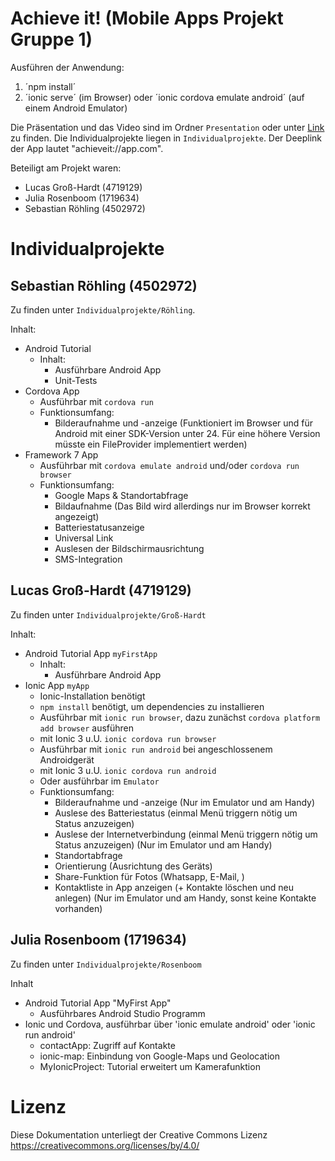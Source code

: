 # Achieve it! (Mobile Apps Projekt Gruppe 1)
Ausführen der Anwendung:
1. ´npm install´
2. ´ionic serve´ (im Browser) oder ´ionic cordova emulate android´ (auf einem Android Emulator)

Die Präsentation und das Video sind im Ordner `Presentation` oder unter [Link](https://htmlpreview.github.io/?https://github.com/Jerobeam/Mobile-Apps-Project-Gruppe-1/blob/master/Presentation/index.html#simplequote) zu finden.
Die Individualprojekte liegen in `Individualprojekte`. Der Deeplink der App lautet "achieveit://app.com".


Beteiligt am Projekt waren:
- Lucas Groß-Hardt (4719129)
- Julia Rosenboom (1719634)
- Sebastian Röhling (4502972)

# Individualprojekte
## Sebastian Röhling (4502972)
Zu finden unter `Individualprojekte/Röhling`.

Inhalt:
- Android Tutorial
  - Inhalt:
    - Ausführbare Android App
    - Unit-Tests
- Cordova App
  - Ausführbar mit `cordova run`
  - Funktionsumfang:
    - Bilderaufnahme und -anzeige (Funktioniert im Browser und für Android mit einer SDK-Version unter 24. Für eine höhere Version müsste ein FileProvider implementiert werden)
- Framework 7 App
  - Ausführbar mit `cordova emulate android` und/oder `cordova run browser`
  - Funktionsumfang:
    - Google Maps & Standortabfrage
    - Bildaufnahme (Das Bild wird allerdings nur im Browser korrekt angezeigt)
    - Batteriestatusanzeige
    - Universal Link
    - Auslesen der Bildschirmausrichtung
    - SMS-Integration


## Lucas Groß-Hardt (4719129)
Zu finden unter `Individualprojekte/Groß-Hardt`

Inhalt:
- Android Tutorial App `myFirstApp`
  - Inhalt:
    - Ausführbare Android App
- Ionic App `myApp`
  - Ionic-Installation benötigt
  - `npm install` benötigt, um dependencies zu installieren
  - Ausführbar mit `ionic run browser`, dazu zunächst `cordova platform add browser` ausführen 
  - mit Ionic 3 u.U. `ionic cordova run browser`
  - Ausführbar mit `ionic run android` bei angeschlossenem Androidgerät
  - mit Ionic 3 u.U. `ionic cordova run android`
  - Oder ausführbar im `Emulator`
  - Funktionsumfang:
    - Bilderaufnahme und -anzeige (Nur im Emulator und am Handy)
    - Auslese des Batteriestatus (einmal Menü triggern nötig um Status anzuzeigen)
    - Auslese der Internetverbindung (einmal Menü triggern nötig um Status anzuzeigen) (Nur im Emulator und am Handy)
    - Standortabfrage
    - Orientierung (Ausrichtung des Geräts)
    - Share-Funktion für Fotos (Whatsapp, E-Mail, )
    - Kontaktliste in App anzeigen (+ Kontakte löschen und neu anlegen) (Nur im Emulator und am Handy, sonst keine Kontakte vorhanden)


## Julia Rosenboom (1719634)
Zu finden unter `Individualprojekte/Rosenboom`

Inhalt
- Android Tutorial App "MyFirst App"
  - Ausführbares Android Studio Programm
- Ionic und Cordova, ausführbar über 'ionic emulate android' oder 'ionic run android'
  - contactApp: Zugriff auf Kontakte
  - ionic-map: Einbindung von Google-Maps und Geolocation
  - MyIonicProject: Tutorial erweitert um Kamerafunktion



# Lizenz

Diese Dokumentation unterliegt der Creative Commons Lizenz https://creativecommons.org/licenses/by/4.0/
